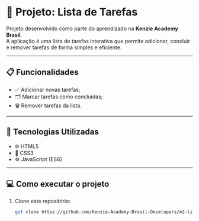 # 📝 Projeto: Lista de Tarefas

Projeto desenvolvido como parte do aprendizado na **Kenzie Academy Brasil**.  
A aplicação é uma lista de tarefas interativa que permite adicionar, concluir e remover tarefas de forma simples e eficiente.

---

## 📋 Funcionalidades

- ✅ Adicionar novas tarefas;
- 🗂️ Marcar tarefas como concluídas;
- 🗑️ Remover tarefas da lista.

---

## 🚀 Tecnologias Utilizadas

- 🌐 HTML5  
- 🎨 CSS3  
- ⚙️ JavaScript (ES6)

---

## 💻 Como executar o projeto

1. Clone este repositório:
   ```bash
   git clone https://github.com/Kenzie-Academy-Brasil-Developers/m2-lista-de-tarefas-dkrausz.git
